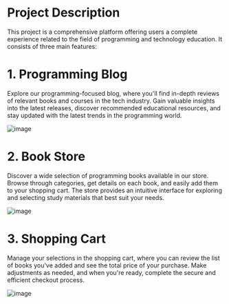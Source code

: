 
# Project Description
This project is a comprehensive platform offering users a complete experience related to the field of programming and technology education. It consists of three main features:

# 1. Programming Blog
Explore our programming-focused blog, where you'll find in-depth reviews of relevant books and courses in the tech industry. Gain valuable insights into the latest releases, discover recommended educational resources, and stay updated with the latest trends in the programming world.

![image](https://github.com/emmanuelanguiano12/Nex13-Strapi-Back-Front/assets/139512099/ffed35a0-1eb7-45e9-95fe-997cabc9976c)

# 2. Book Store
Discover a wide selection of programming books available in our store. Browse through categories, get details on each book, and easily add them to your shopping cart. The store provides an intuitive interface for exploring and selecting study materials that best suit your needs.

![image](https://github.com/emmanuelanguiano12/Nex13-Strapi-Back-Front/assets/139512099/1597a117-d378-41ab-9073-541dcc7514db)

# 3. Shopping Cart
Manage your selections in the shopping cart, where you can review the list of books you've added and see the total price of your purchase. Make adjustments as needed, and when you're ready, complete the secure and efficient checkout process.

![image](https://github.com/emmanuelanguiano12/Nex13-Strapi-Back-Front/assets/139512099/fd288e0f-f00e-4fbd-aea1-08dd3fbe1a3b)
